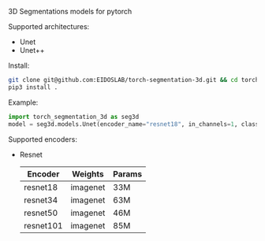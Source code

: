 3D Segmentations models for pytorch 

Supported architectures:
 - Unet
 - Unet++

Install:
  ```bash
  git clone git@github.com:EIDOSLAB/torch-segmentation-3d.git && cd torch-segmentation-3d
  pip3 install .
  ```

Example:
  ```python
  import torch_segmentation_3d as seg3d
  model = seg3d.models.Unet(encoder_name="resnet18", in_channels=1, classes=3)
  ```

Supported encoders:

- Resnet

  | Encoder  | Weights  | Params |
  |----------|----------|---------|
  | resnet18 | imagenet | 33M |
  | resnet34 | imagenet | 63M |
  | resnet50 | imagenet | 46M |
  | resnet101 | imagenet | 85M |
